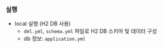 ### 실행
* local 실행 (H2 DB 사용)
  * `dml.yml`, `schema.yml` 파일로 H2 DB 스키마 및 데이터 구성
  * db 정보: `application.yml`

